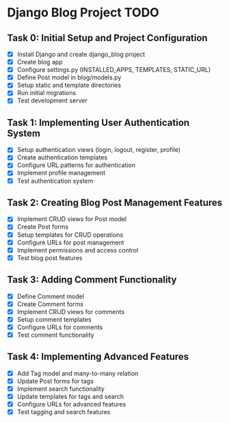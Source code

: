 # Django Blog Project TODO

## Task 0: Initial Setup and Project Configuration
- [x] Install Django and create django_blog project
- [x] Create blog app
- [x] Configure settings.py (INSTALLED_APPS, TEMPLATES, STATIC_URL)
- [x] Define Post model in blog/models.py
- [x] Setup static and template directories
- [x] Run initial migrations
- [x] Test development server

## Task 1: Implementing User Authentication System
- [x] Setup authentication views (login, logout, register, profile)
- [x] Create authentication templates
- [x] Configure URL patterns for authentication
- [x] Implement profile management
- [x] Test authentication system

## Task 2: Creating Blog Post Management Features
- [x] Implement CRUD views for Post model
- [x] Create Post forms
- [x] Setup templates for CRUD operations
- [x] Configure URLs for post management
- [x] Implement permissions and access control
- [x] Test blog post features

## Task 3: Adding Comment Functionality
- [x] Define Comment model
- [x] Create Comment forms
- [x] Implement CRUD views for comments
- [x] Setup comment templates
- [x] Configure URLs for comments
- [x] Test comment functionality

## Task 4: Implementing Advanced Features
- [x] Add Tag model and many-to-many relation
- [x] Update Post forms for tags
- [x] Implement search functionality
- [x] Update templates for tags and search
- [x] Configure URLs for advanced features
- [x] Test tagging and search features
